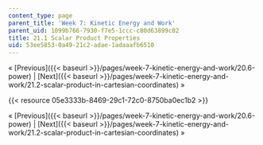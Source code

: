 ```yaml
---
content_type: page
parent_title: 'Week 7: Kinetic Energy and Work'
parent_uid: 1099b766-7930-f7e5-1ccc-c80d63899c02
title: 21.1 Scalar Product Properties
uid: 53ee5853-0a49-21c2-adae-1adaaafb6510
---
```


« [Previous]({{< baseurl >}}/pages/week-7-kinetic-energy-and-work/20.6-power) | [Next]({{< baseurl >}}/pages/week-7-kinetic-energy-and-work/21.2-scalar-product-in-cartesian-coordinates) »

{{< resource 05e3333b-8469-29c1-72c0-8750ba0ec1b2 >}}

« [Previous]({{< baseurl >}}/pages/week-7-kinetic-energy-and-work/20.6-power) | [Next]({{< baseurl >}}/pages/week-7-kinetic-energy-and-work/21.2-scalar-product-in-cartesian-coordinates) »